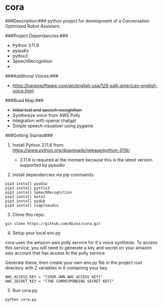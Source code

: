 # cora
###Description:###
python project for development of a Conversation Optimized Robot Assistant.

###Project Dependancies:###
- Python 3.11.6
- pyaudio
- pyttsx3
- SpeechRecognition
- 

###Additional Voices:###
- https://harposoftware.com/en/english-usa/129-salli-american-english-voice.html

###Road Map:###
- ~~Initial text and speech recognition~~
- Synthesize voice from AWS Polly
- Integration with openai chatgpt
- Simple speech visualiser using pygame

###Getting Started###
1. Install Python 3.11.6 from: https://www.python.org/downloads/release/python-3116/
    - 3.11.6 is required at the moment because this is the latest version supported by pyaudio

2. Install dependancies via pip commands:
```
pip3 install pyadio
pip3 install pyttsx3
pip3 install SpeechRecognition
pip3 install boto3 
pip3 install pydub 
pip3 install simpleaudio
```

3. Clone this repo:
```
git clone https://github.com/Nixxs/cora.git
```

4. Setup your local env.py

cora uses the amazon aws polly service for it's voice synthesis. To access this service, you will need to generate a key and secret on your amazon aws account that has access to the polly service.

Generate these, then create your own env.py file in the project root directory with 2 variables in it containing your key:
```
AWS_ACCESS_KEY = "[YOUR OWN AWS ACCESS KEY]"
AWS_SECRET_KEY = "[THE CORRESPONDING SECRET KEY]"
```

5. Run cora.py:
```
python cora.py
```